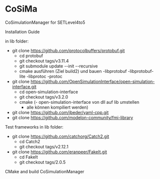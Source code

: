 # CoSiMa

CoSimulationManager for SETLevel4to5

Installation Guide

in lib folder:
-  git clone https://github.com/protocolbuffers/protobuf.git
	- cd protobuf
	- git checkout tags/v3.11.4
	- git submodule update --init --recursive
	- cmake ausführen (Ziel build2) und bauen
		-libprotobuf
		-libprotobuf-lite
		-libprotoc
		-protoc
- git clone https://github.com/OpenSimulationInterface/open-simulation-interface.git
	- cd open-simulation-interface
	- git checkout tags/v3.2.0
	- cmake
	(- open-simulation-interface von dll auf lib umstellen
		- alle können kompiliert werden)
- git clone https://github.com/jbeder/yaml-cpp.git
- git clone https://github.com/modelon-community/fmi-library

Test frameworks in lib folder:

- git clone https://github.com/catchorg/Catch2.git
	- cd Catch2
	- git checkout tags/v2.12.1
- git clone https://github.com/eranpeer/FakeIt.git
	- cd FakeIt
	- git checkout tags/2.0.5

CMake
and build CoSimulationManager
